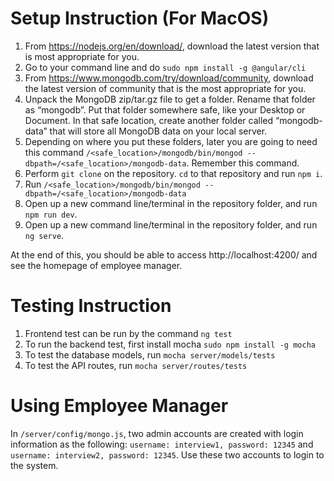 # Setup Instruction (For MacOS)
1. From https://nodejs.org/en/download/, download the latest version that is most appropriate for you.
2. Go to your command line and do `sudo npm install -g @angular/cli`
3. From https://www.mongodb.com/try/download/community, download the latest version of community that is the most appropriate for you.
4. Unpack the MongoDB zip/tar.gz file to get a folder. Rename that folder as “mongodb”. Put that folder somewhere safe, like your Desktop or Document. In that safe location, create another folder called “mongodb-data” that will store all MongoDB data on your local server.
5. Depending on where you put these folders, later you are going to need this command `/<safe_location>/mongodb/bin/mongod --dbpath=/<safe_location>/mongodb-data`. Remember this command.
6. Perform `git clone` on the repository. `cd` to that repository and run `npm i`.
7. Run `/<safe_location>/mongodb/bin/mongod --dbpath=/<safe_location>/mongodb-data`
8. Open up a new command line/terminal in the repository folder, and run `npm run dev`.
9. Open up a new command line/terminal in the repository folder, and run `ng serve`.

At the end of this, you should be able to access http://localhost:4200/ and see the homepage of employee manager.

# Testing Instruction
1. Frontend test can be run by the command `ng test`
2. To run the backend test, first install mocha `sudo npm install -g mocha`
3. To test the database models, run `mocha server/models/tests`
4. To test the API routes, run `mocha server/routes/tests`

# Using Employee Manager
In `/server/config/mongo.js`, two admin accounts are created with login information as the following:
`username: interview1, password: 12345` and `username: interview2, password: 12345`.
Use these two accounts to login to the system.